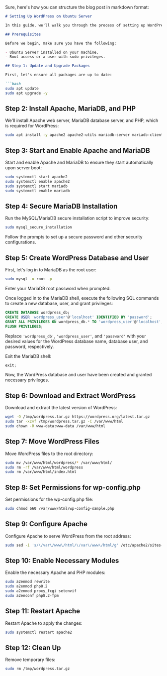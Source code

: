 Sure, here's how you can structure the blog post in markdown format:

```markdown
# Setting Up WordPress on Ubuntu Server

In this guide, we'll walk you through the process of setting up WordPress on an Ubuntu Server. WordPress is a popular content management system (CMS) used to create websites and blogs. By following these steps, you'll have WordPress installed and ready to use on your server.

## Prerequisites

Before we begin, make sure you have the following:

- Ubuntu Server installed on your machine.
- Root access or a user with sudo privileges.

## Step 1: Update and Upgrade Packages

First, let's ensure all packages are up to date:

```bash
sudo apt update
sudo apt upgrade -y
```

## Step 2: Install Apache, MariaDB, and PHP

We'll install Apache web server, MariaDB database server, and PHP, which is required for WordPress:

```bash
sudo apt install -y apache2 apache2-utils mariadb-server mariadb-client php libapache2-mod-php php-mysql php-common php-cli php-json php-opcache php-readline php-mbstring php-gd php-dom php-zip php-curl php8.2-fpm
```

## Step 3: Start and Enable Apache and MariaDB

Start and enable Apache and MariaDB to ensure they start automatically upon server boot:

```bash
sudo systemctl start apache2
sudo systemctl enable apache2
sudo systemctl start mariadb
sudo systemctl enable mariadb
```

## Step 4: Secure MariaDB Installation

Run the MySQL/MariaDB secure installation script to improve security:

```bash
sudo mysql_secure_installation
```

Follow the prompts to set up a secure password and other security configurations.

## Step 5: Create WordPress Database and User

First, let's log in to MariaDB as the root user:

```bash
sudo mysql -u root -p
```

Enter your MariaDB root password when prompted.

Once logged in to the MariaDB shell, execute the following SQL commands to create a new database, user, and grant privileges:

```sql
CREATE DATABASE wordpress_db;
CREATE USER 'wordpress_user'@'localhost' IDENTIFIED BY 'password';
GRANT ALL PRIVILEGES ON wordpress_db.* TO 'wordpress_user'@'localhost';
FLUSH PRIVILEGES;
```

Replace `'wordpress_db'`, `'wordpress_user'`, and `'password'` with your desired values for the WordPress database name, database user, and password, respectively.

Exit the MariaDB shell:

```sql
exit;
```

Now, the WordPress database and user have been created and granted necessary privileges.

## Step 6: Download and Extract WordPress

Download and extract the latest version of WordPress:

```bash
wget -O /tmp/wordpress.tar.gz https://wordpress.org/latest.tar.gz
sudo tar -xzvf /tmp/wordpress.tar.gz -C /var/www/html
sudo chown -R www-data:www-data /var/www/html
```

## Step 7: Move WordPress Files

Move WordPress files to the root directory:

```bash
sudo mv /var/www/html/wordpress/* /var/www/html/
sudo rm -rf /var/www/html/wordpress
sudo rm /var/www/html/index.html
```

## Step 8: Set Permissions for wp-config.php

Set permissions for the wp-config.php file:

```bash
sudo chmod 660 /var/www/html/wp-config-sample.php
```

## Step 9: Configure Apache

Configure Apache to serve WordPress from the root address:

```bash
sudo sed -i 's/\/var\/www\/html/\/var\/www\/html/g' /etc/apache2/sites-available/000-default.conf
```

## Step 10: Enable Necessary Modules

Enable the necessary Apache and PHP modules:

```bash
sudo a2enmod rewrite
sudo a2enmod php8.2
sudo a2enmod proxy_fcgi setenvif
sudo a2enconf php8.2-fpm
```

## Step 11: Restart Apache

Restart Apache to apply the changes:

```bash
sudo systemctl restart apache2
```

## Step 12: Clean Up

Remove temporary files:

```bash
sudo rm /tmp/wordpress.tar.gz
```

